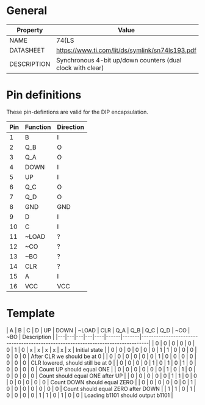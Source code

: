 # General

| Property    | Value                                                               |
|-------------|---------------------------------------------------------------------|
| NAME        | 74(LS|HC)?193                                                       |
| DATASHEET   | https://www.ti.com/lit/ds/symlink/sn74ls193.pdf                     |
| DESCRIPTION | Synchronous 4-bit up/down counters (dual clock with clear)          |

# Pin definitions

These pin-defintions are valid for the DIP encapsulation.

| Pin | Function | Direction |
|-----|----------|-----------|
|  1  |    B     |     I     |
|  2  |   Q_B    |     O     |
|  3  |   Q_A    |     O     |
|  4  |   DOWN   |     I     |
|  5  |    UP    |     I     |
|  6  |   Q_C    |     O     |
|  7  |   Q_D    |     O     |
|  8  |   GND    |    GND    |
|  9  |    D     |     I     |
| 10  |    C     |     I     |
| 11  |  ~LOAD   |     ?     |
| 12  |   ~CO    |     ?     |
| 13  |   ~BO    |     ?     |
| 14  |    CLR   |     ?     |
| 15  |    A     |     I     |
| 16  |   VCC    |    VCC    |

# Template

| A | B | C | D | UP | DOWN | ~LOAD | CLR | Q_A | Q_B | Q_C | Q_D | ~CO | ~BO | Description                           |
|---|---|---|---|----|------|-------|---------------------------------------------------------------------------------|
| 0 | 0 | 0 | 0 | 0  |  0   |  1    |  0  |  x  |  x  |  x  |  x  |  x  |  x  | Initial state                         |
| 0 | 0 | 0 | 0 | 0  |  0   |  1    |  1  |  0  |  0  |  0  |  0  |  0  |  0  | After CLR we should be at 0           |
| 0 | 0 | 0 | 0 | 0  |  0   |  1    |  0  |  0  |  0  |  0  |  0  |  0  |  0  | CLR lowered, should still be at 0     |
| 0 | 0 | 0 | 0 | 1  |  0   |  1    |  0  |  1  |  0  |  0  |  0  |  0  |  0  | Count UP should equal ONE             |
| 0 | 0 | 0 | 0 | 0  |  0   |  1    |  0  |  1  |  0  |  0  |  0  |  0  |  0  | Count should equal ONE after UP       |
| 0 | 0 | 0 | 0 | 0  |  1   |  1    |  0  |  0  |  0  |  0  |  0  |  0  |  0  | Count DOWN should equal ZERO          |
| 0 | 0 | 0 | 0 | 0  |  0   |  1    |  0  |  0  |  0  |  0  |  0  |  0  |  0  | Count should equal ZERO after DOWN    |
| 1 | 1 | 0 | 1 | 0  |  0   |  0    |  0  |  1  |  1  |  0  |  1  |  0  |  0  | Loading b1101 should output b1101     |
